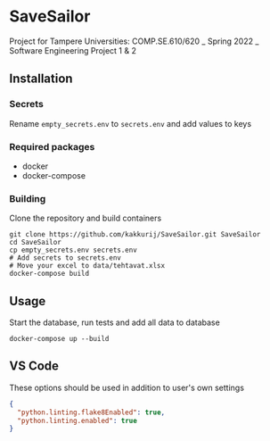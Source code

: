 # SaveSailor

Project for Tampere Universities: COMP.SE.610/620 _ Spring 2022 _ Software Engineering Project 1 &amp; 2

## Installation

### Secrets

Rename `empty_secrets.env` to `secrets.env` and add values to keys

### Required packages

- docker
- docker-compose

### Building

Clone the repository and build containers

    git clone https://github.com/kakkurij/SaveSailor.git SaveSailor
    cd SaveSailor
    cp empty_secrets.env secrets.env
    # Add secrets to secrets.env
    # Move your excel to data/tehtavat.xlsx
    docker-compose build

## Usage

Start the database, run tests and add all data to database

    docker-compose up --build

## VS Code

These options should be used in addition to user's own settings

```json
{
  "python.linting.flake8Enabled": true,
  "python.linting.enabled": true
}
```
